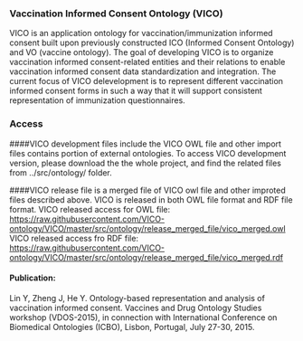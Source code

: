 ### Vaccination Informed Consent Ontology (VICO)
VICO is an application ontology for vaccination/immunization informed consent built upon previously constructed ICO (Informed Consent Ontology) and VO (vaccine ontology). The goal of developing VICO is to organize vaccination informed consent-related entities and their relations to enable vaccination informed consent data standardization and integration. The current focus of VICO delevelopment is to represent different vaccination informed consent forms in such a way that it will support consistent representation of immunization questionnaires.   

### Access 

####VICO development files include the VICO OWL file and other import files contains portion of external ontologies. To access VICO development version, please download the the whole project, and find the related files from ../src/ontology/ folder.

####VICO release file is a merged file of VICO owl file and other improted files described above. VICO is released in both OWL file format and RDF file format.
VICO released access for OWL file: https://raw.githubusercontent.com/VICO-ontology/VICO/master/src/ontology/release_merged_file/vico_merged.owl
VICO released access fro RDF file: https://raw.githubusercontent.com/VICO-ontology/VICO/master/src/ontology/release_merged_file/vico_merged.rdf


#### Publication:
Lin Y, Zheng J, He Y. Ontology-based representation and analysis of vaccination informed consent. Vaccines and Drug Ontology Studies workshop (VDOS-2015), in connection with International Conference on Biomedical Ontologies (ICBO), Lisbon, Portugal, July 27-30, 2015.
